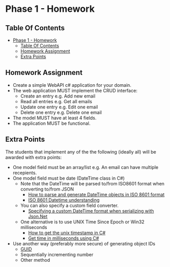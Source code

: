 # Phase 1 - Homework

## Table Of Contents

- [Phase 1 - Homework](#phase-1---homework)
  - [Table Of Contents](#table-of-contents)
  - [Homework Assignment](#homework-assignment)
  - [Extra Points](#extra-points)


## Homework Assignment

- Create a simple WebAPI c# application for your domain.
- The web application MUST implement the CRUD interface:
  - Create an entry e.g. Add new email
  - Read all entries e.g. Get all emails
  - Update one entry e.g. Edit one email
  - Delete one entry e.g. Delete one email
- The model MUST have at least 4 fields.
- The application MUST be functional.

## Extra Points

The students that implement any of the the following (ideally all) will be awarded with extra points:
- One model field must be an array/list e.g. An email can have multiple recepients.
- One model field must be date (DateTime class in C#)
  - Note that the DateTime will be parsed to/from ISO8601 format when converting to/from JSON
    - [How to parse and generate DateTime objects in ISO 8601 format](https://stackoverflow.com/a/36314187)
    - [ISO 8601 Datetime understanding](https://stackoverflow.com/a/52545160)
  - You can also specify a custom field converter.
    - [Specifying a custom DateTime format when serializing with Json.Net](https://stackoverflow.com/a/18639829)
  - One alternative is to use UNIX Time Since Epoch or Win32 milliseconds
    - [How to get the unix timestamp in C#](https://stackoverflow.com/a/35425123)
    - [Get time in milliseconds using C#](https://stackoverflow.com/a/4016511)
- Use another way (preferably more secure) of generating object IDs
  - [GUID](https://learn.microsoft.com/en-us/dotnet/api/system.guid.newguid?view=net-9.0)
  - Sequentially incrementing number
  - Other method